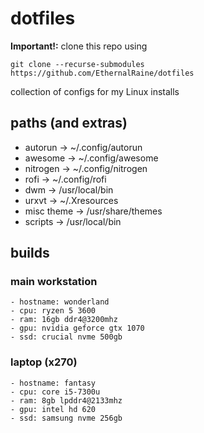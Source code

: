 # dotfiles

**Important!:** clone this repo using
```
git clone --recurse-submodules https://github.com/EthernalRaine/dotfiles
```

collection of configs for my Linux installs

## paths (and extras)
* autorun       -> ~/.config/autorun
* awesome       -> ~/.config/awesome
* nitrogen      -> ~/.config/nitrogen
* rofi          -> ~/.config/rofi
* dwm           -> /usr/local/bin
* urxvt         -> ~/.Xresources
* misc theme    -> /usr/share/themes
* scripts       -> /usr/local/bin

## builds
### main workstation
    - hostname: wonderland
    - cpu: ryzen 5 3600
    - ram: 16gb ddr4@3200mhz
    - gpu: nvidia geforce gtx 1070
    - ssd: crucial nvme 500gb
### laptop (x270)
    - hostname: fantasy
    - cpu: core i5-7300u
    - ram: 8gb lpddr4@2133mhz
    - gpu: intel hd 620
    - ssd: samsung nvme 256gb

